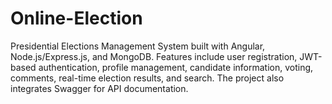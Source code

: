 # Online-Election
 Presidential Elections Management System built with Angular, Node.js/Express.js, and MongoDB. Features include user registration, JWT-based authentication, profile management, candidate information, voting, comments, real-time election results, and search. The project also integrates Swagger for API documentation.
